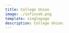 ```yaml
---
title: College Union
image: ./infincek.png
template: singlepage
description: College Union.
---
```

